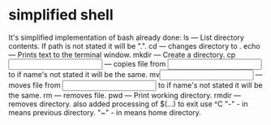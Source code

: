 # simplified shell
It's simplified implementation of bash
already done:
	ls<path> — List directory contents. If path is not stated it will be ".".
	cd<path> — changes directory to <path>. 
	echo — Prints text to the terminal window.
	mkdir<path> — Create a directory.
	cp<input path><output path> — copies file from <input path> to <output path> if name's not stated it will be the same.
	mv<input path><output path> — moves file from <input path> to <output path> if name's not stated it will be the same.
	rm<filename> — removes file.
	pwd — Print working directory.
	rmdir<path> — removes directory.
also added processing of $(...)
to exit use ^C
"-" - in <path> means previous directory.
"~" - in <path> means home directory.
